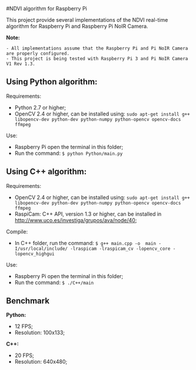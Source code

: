 #NDVI algorithm for Raspberry Pi

This project provide several implementations of the NDVI real-time algorithm for Raspberry Pi and Raspberry Pi NoIR Camera.

**Note:**

	- All implementations assume that the Raspberry Pi and Pi NoIR Camera are properly configured.
	- This project is being tested with Raspberry Pi 3 and Pi NoIR Camera V1 Rev 1.3.

## Using Python algorithm:

Requirements:
  - Python 2.7 or higher;
  - OpenCV 2.4 or higher, can be installed using: `sudo apt-get install g++ libopencv-dev python-dev python-numpy python-opencv opencv-docs ffmpeg`
	
Use:
  - Raspberry Pi open the terminal in this folder;
  - Run the command: `$ python Python/main.py`
  
## Using C++ algorithm:

Requirements:
  - OpenCV 2.4 or higher, can be installed using: `sudo apt-get install g++ libopencv-dev python-dev python-numpy python-opencv opencv-docs ffmpeg`
  - RaspiCam: C++ API, version 1.3 or higher, can be installed in http://www.uco.es/investiga/grupos/ava/node/40;

Compile:
  - In C++ folder, run the command: `$ g++ main.cpp -o  main -I/usr/local/include/ -lraspicam -lraspicam_cv -lopencv_core -lopencv_highgui`

Use:
  - Raspberry Pi open the terminal in this folder;
  - Run the command: `$ ./C++/main`

## Benchmark
**Python:**
- 12 FPS;
- Resolution: 100x133;

**C++:**
- 20 FPS;
- Resolution: 640x480;

